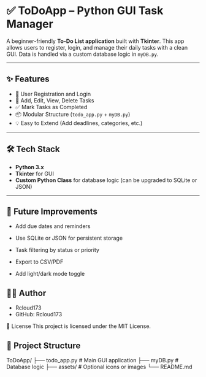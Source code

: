 # ✅ ToDoApp – Python GUI Task Manager

A beginner-friendly **To-Do List application** built with **Tkinter**. This app allows users to register, login, and manage their daily tasks with a clean GUI. Data is handled via a custom database logic in `myDB.py`.

---

## ✨ Features

- 🔐 User Registration and Login
- 📝 Add, Edit, View, Delete Tasks
- ✅ Mark Tasks as Completed
- 📦 Modular Structure (`todo_app.py` + `myDB.py`)
- 💡 Easy to Extend (Add deadlines, categories, etc.)

---

## 🛠 Tech Stack

- **Python 3.x**
- **Tkinter** for GUI
- **Custom Python Class** for database logic (can be upgraded to SQLite or JSON)

---
## 📌 Future Improvements
   - Add due dates and reminders

   - Use SQLite or JSON for persistent storage

   - Task filtering by status or priority

   - Export to CSV/PDF

   - Add light/dark mode toggle

## 🙋‍♂️ Author
   - Rcloud173
   - GitHub: Rcloud173

📜 License
This project is licensed under the MIT License.

## 📂 Project Structure

ToDoApp/
├── todo_app.py # Main GUI application
├── myDB.py # Database logic
├── assets/ # Optional icons or images
└── README.md